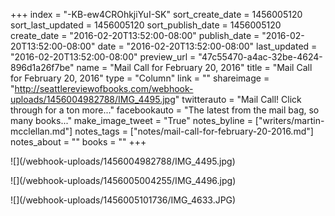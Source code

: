 +++
index = "-KB-ew4CROhkjiYuI-SK"
sort_create_date = 1456005120
sort_last_updated = 1456005120
sort_publish_date = 1456005120
create_date = "2016-02-20T13:52:00-08:00"
publish_date = "2016-02-20T13:52:00-08:00"
date = "2016-02-20T13:52:00-08:00"
last_updated = "2016-02-20T13:52:00-08:00"
preview_url = "47c55470-a4ac-32be-4624-896d1a26f7be"
name = "Mail Call for February 20, 2016"
title = "Mail Call for February 20, 2016"
type = "Column"
link = ""
shareimage = "http://seattlereviewofbooks.com/webhook-uploads/1456004982788/IMG_4495.jpg"
twitterauto = "Mail Call! Click through for a ton more..."
facebookauto = "The latest from the mail bag, so many books..."
make_image_tweet = "True"
notes_byline = ["writers/martin-mcclellan.md"]
notes_tags = ["notes/mail-call-for-february-20-2016.md"]
notes_about = ""
books = ""
+++
<p class="image">![](/webhook-uploads/1456004982788/IMG_4495.jpg)</p>

<p class="image">![](/webhook-uploads/1456005004255/IMG_4496.jpg)</p>

<p class="image">![](/webhook-uploads/1456005101736/IMG_4633.JPG)</p>